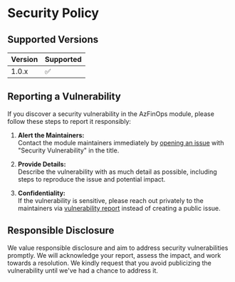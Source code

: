 # Security Policy

## Supported Versions

| Version | Supported          |
| ------- | ------------------ |
| 1.0.x   | :white_check_mark: |

## Reporting a Vulnerability

If you discover a security vulnerability in the AzFinOps module, please follow these steps to report it responsibly:

1. **Alert the Maintainers:**  
    Contact the module maintainers immediately by [opening an issue](https://github.com/AzFinOps/AzGovernance/issues) with "Security Vulnerability" in the title.

2. **Provide Details:**  
    Describe the vulnerability with as much detail as possible, including steps to reproduce the issue and potential impact.

3. **Confidentiality:**  
    If the vulnerability is sensitive, please reach out privately to the maintainers via [vulnerability report](https://github.com/AzFinOps/AzGovernance/security/advisories/new) instead of creating a public issue.

## Responsible Disclosure

We value responsible disclosure and aim to address security vulnerabilities promptly. We will acknowledge your report, assess the impact, and work towards a resolution. We kindly request that you avoid publicizing the vulnerability until we've had a chance to address it.
